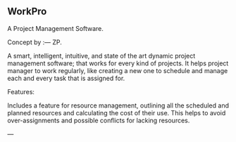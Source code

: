 ## WorkPro
A Project Management Software.

Concept by :— ZP.

A smart, intelligent, intuitive, and state of the art dynamic project management software; that works for every kind of projects. It helps project manager to work regularly, like creating a new one to schedule and manage each and every task that is assigned for.

Features:

Includes a feature for resource management, outlining all the scheduled and planned resources and calculating the cost of their use. This helps to avoid over-assignments and possible conflicts for lacking resources.

 — 
